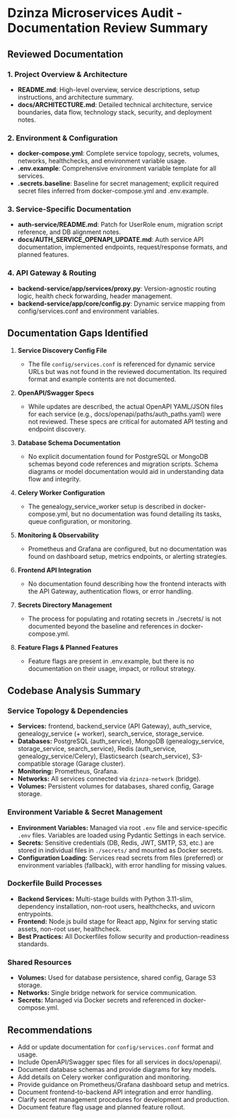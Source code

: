 # Dzinza Microservices Audit - Documentation Review Summary

## Reviewed Documentation

### 1. Project Overview & Architecture

- **README.md**: High-level overview, service descriptions, setup instructions, and architecture summary.
- **docs/ARCHITECTURE.md**: Detailed technical architecture, service boundaries, data flow, technology stack, security, and deployment notes.

### 2. Environment & Configuration

- **docker-compose.yml**: Complete service topology, secrets, volumes, networks, healthchecks, and environment variable usage.
- **.env.example**: Comprehensive environment variable template for all services.
- **.secrets.baseline**: Baseline for secret management; explicit required secret files inferred from docker-compose.yml and .env.example.

### 3. Service-Specific Documentation

- **auth-service/README.md**: Patch for UserRole enum, migration script reference, and DB alignment notes.
- **docs/AUTH_SERVICE_OPENAPI_UPDATE.md**: Auth service API documentation, implemented endpoints, request/response formats, and planned features.

### 4. API Gateway & Routing

- **backend-service/app/services/proxy.py**: Version-agnostic routing logic, health check forwarding, header management.
- **backend-service/app/core/config.py**: Dynamic service mapping from config/services.conf and environment variables.

## Documentation Gaps Identified

1. **Service Discovery Config File**

   - The file `config/services.conf` is referenced for dynamic service URLs but was not found in the reviewed documentation. Its required format and example contents are not documented.

2. **OpenAPI/Swagger Specs**

   - While updates are described, the actual OpenAPI YAML/JSON files for each service (e.g., docs/openapi/paths/auth_paths.yaml) were not reviewed. These specs are critical for automated API testing and endpoint discovery.

3. **Database Schema Documentation**

   - No explicit documentation found for PostgreSQL or MongoDB schemas beyond code references and migration scripts. Schema diagrams or model documentation would aid in understanding data flow and integrity.

4. **Celery Worker Configuration**

   - The genealogy_service_worker setup is described in docker-compose.yml, but no documentation was found detailing its tasks, queue configuration, or monitoring.

5. **Monitoring & Observability**

   - Prometheus and Grafana are configured, but no documentation was found on dashboard setup, metrics endpoints, or alerting strategies.

6. **Frontend API Integration**

   - No documentation found describing how the frontend interacts with the API Gateway, authentication flows, or error handling.

7. **Secrets Directory Management**

   - The process for populating and rotating secrets in ./secrets/ is not documented beyond the baseline and references in docker-compose.yml.

8. **Feature Flags & Planned Features**
   - Feature flags are present in .env.example, but there is no documentation on their usage, impact, or rollout strategy.

## Codebase Analysis Summary

### Service Topology & Dependencies

- **Services:** frontend, backend_service (API Gateway), auth_service, genealogy_service (+ worker), search_service, storage_service.
- **Databases:** PostgreSQL (auth_service), MongoDB (genealogy_service, storage_service, search_service), Redis (auth_service, genealogy_service/Celery), Elasticsearch (search_service), S3-compatible storage (Garage cluster).
- **Monitoring:** Prometheus, Grafana.
- **Networks:** All services connected via `dzinza-network` (bridge).
- **Volumes:** Persistent volumes for databases, shared config, Garage storage.

### Environment Variable & Secret Management

- **Environment Variables:** Managed via root `.env` file and service-specific `.env` files. Variables are loaded using Pydantic Settings in each service.
- **Secrets:** Sensitive credentials (DB, Redis, JWT, SMTP, S3, etc.) are stored in individual files in `./secrets/` and mounted as Docker secrets.
- **Configuration Loading:** Services read secrets from files (preferred) or environment variables (fallback), with error handling for missing values.

### Dockerfile Build Processes

- **Backend Services:** Multi-stage builds with Python 3.11-slim, dependency installation, non-root users, healthchecks, and uvicorn entrypoints.
- **Frontend:** Node.js build stage for React app, Nginx for serving static assets, non-root user, healthcheck.
- **Best Practices:** All Dockerfiles follow security and production-readiness standards.

### Shared Resources

- **Volumes:** Used for database persistence, shared config, Garage S3 storage.
- **Networks:** Single bridge network for service communication.
- **Secrets:** Managed via Docker secrets and referenced in docker-compose.yml.

## Recommendations

- Add or update documentation for `config/services.conf` format and usage.
- Include OpenAPI/Swagger spec files for all services in docs/openapi/.
- Document database schemas and provide diagrams for key models.
- Add details on Celery worker configuration and monitoring.
- Provide guidance on Prometheus/Grafana dashboard setup and metrics.
- Document frontend-to-backend API integration and error handling.
- Clarify secret management procedures for development and production.
- Document feature flag usage and planned feature rollout.
